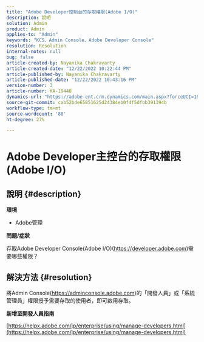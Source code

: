 ```yaml
---
title: "Adobe Developer控制台的存取權限(Adobe I/O)"
description: 說明
solution: Admin
product: Admin
applies-to: "Admin"
keywords: "KCS、Admin Console、Adobe Developer Console"
resolution: Resolution
internal-notes: null
bug: false
article-created-by: Nayanika Chakravarty
article-created-date: "12/22/2022 10:22:44 PM"
article-published-by: Nayanika Chakravarty
article-published-date: "12/22/2022 10:43:16 PM"
version-number: 3
article-number: KA-19448
dynamics-url: "https://adobe-ent.crm.dynamics.com/main.aspx?forceUCI=1&pagetype=entityrecord&etn=knowledgearticle&id=4793eb26-4782-ed11-81ac-6045bd006e5a"
source-git-commit: cab52bde65851625d24384eb0f4f5dfbb391394b
workflow-type: tm+mt
source-wordcount: '88'
ht-degree: 27%

---
```


# Adobe Developer主控台的存取權限(Adobe I/O)

## 說明 {#description}


<b>環境</b>

- Adobe管理

<b>問題/症狀</b>

存取Adobe Developer Console(Adobe I/O)(https://developer.adobe.com)需要哪些權限？


## 解決方法 {#resolution}


將Admin Console(https://adminconsole.adobe.com)的「開發人員」或「系統管理員」權限授予需要存取的使用者，即可啟用存取。

<b>新增至開發人員指南</b>

[https://helpx.adobe.com/jp/enterprise/using/manage-developers.html](https://helpx.adobe.com/jp/enterprise/using/manage-developers.html)
